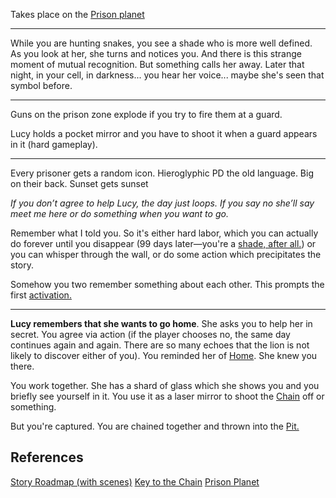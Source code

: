 Takes place on the [Prison planet](/p/fde64cac01824d63a685fa2cd4695b38)

***

While you are hunting snakes, you see a shade who is more well defined. As you look at her, she turns and notices you. And there is this strange moment of mutual recognition. But something calls her away. Later that night, in your cell, in darkness... you hear her voice... maybe she's seen that symbol before.

***

Guns on the prison zone explode if you try to fire them at a guard.

Lucy holds a pocket mirror and you have to shoot it when a guard appears in it (hard gameplay).

***

Every prisoner gets a random icon. Hieroglyphic PD the old language. Big on their back. Sunset gets sunset

*If you don’t agree to help Lucy, the day just loops. If you say no she’ll say meet me here or do something when you want to go.*

Remember what I told you. So it's either hard labor, which you can actually do forever until you disappear (99 days later—you're a [shade, after all.](/p/da622103663d4fad8372a8769414cc25)) or you can whisper through the wall, or do some action which precipitates the story.

Somehow you two remember something about each other. This prompts the first [activation.](/p/6186266638ff44bc9fa48d3cb912f53b)

***

**Lucy remembers that she wants to go home**. She asks you to help her in secret. You agree via action (if the player chooses no, the same day continues again and again. There are so many echoes that the lion is not likely to discover either of you). You reminded her of [Home](/p/a20eec20a73b4baf90f96bd591b6d7ee). She knew you there.

You work together. She has a shard of glass which she shows you and you briefly see yourself in it. You use it as a laser mirror to shoot the [Chain](/p/b3a6916a9ea54f8a99922e39bafc8d13) off or something.

But you're captured. You are chained together and thrown into the [Pit.](/p/95cf6cd4f677420aaa14a41e042b9d53)

## References

[Story Roadmap (with scenes)](/p/64c71b1bfb2a4717a53593ce05b258f8)
[Key to the Chain](/p/51a1a1ec23db485286b444783c6978fa)
[Prison Planet](/p/fde64cac01824d63a685fa2cd4695b38)

